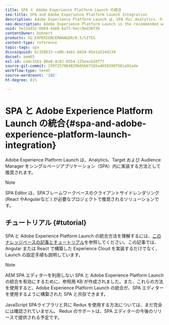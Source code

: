 ```yaml
---
title: SPA と Adobe Experience Platform Launch の統合
seo-title: SPA and Adobe Experience Platform Launch Integration
description: Adobe Experience Platform Launch は、SPA 内に Analytics、ターゲットおよび Audience Manager を実装する方法として推奨されます。
seo-description: Adobe Experience Platform Launch is the recommended way to implement Analytics, Target, and Audience Manager within SPAs.
uuid: 5e13ad32-bb84-4a60-ba72-6ecc9ed36f3b
contentOwner: bohnert
products: SG_EXPERIENCEMANAGER/6.5/SITES
content-type: reference
topic-tags: spa
discoiquuid: 6c320633-ce0b-4eb1-bb54-05e1a514d139
docset: aem65
exl-id: ca4c3161-90a8-4c02-8554-125eac62dff7
source-git-commit: 259f257964829b65bb71b5a46583997581a91a4e
workflow-type: tm+mt
source-wordcount: '192'
ht-degree: 81%

---
```


# SPA と Adobe Experience Platform Launch の統合{#spa-and-adobe-experience-platform-launch-integration}

Adobe Experience Platform Launch は、Analytics、Target および Audience Manager をシングルページアプリケーション（SPA）内に実装する方法として推奨されます。

>[!NOTE]
>
>SPA Editor は、SPAフレームワークベースのクライアントサイドレンダリング (React やAngularなど ) が必要なプロジェクトで推奨されるソリューションです。

## チュートリアル {#tutorial}

SPA と Adobe Experience Platform Launch の統合方法を理解するには、[このナレッジベースの記事とチュートリアル](https://helpx.adobe.com/jp/experience-manager/kt/integration/using/launch-reference-architecture-SPA-tutorial-implement.html)を参照してください。この記事では、Angular または React で構築した Experience Cloud を実装するだけでなく、Launch の設定手順も説明しています。

>[!NOTE]
>
>AEM SPA エディターを利用しない SPA と Adobe Experience Platform Launch の統合を有効にするために、参照用 KB が作成されました。また、これらの方法を使用すると、Adobe Experience Platform Launch の統合が、SPA エディターを使用するように構築された SPA と共存できます。
>
>JavaScript SPAライブラリと共に Redux を使用する方法については、まだ完全には確認されていません。 Redux のサポートは、SPA エディターの今後のリリースで提供される予定です。
